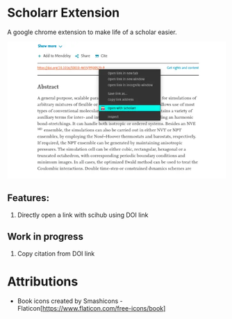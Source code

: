 # Scholarr Extension

A google chrome extension to make life of a scholar easier.

![Demo image](./assets/scholarr.webp)

## Features:

1. Directly open a link with scihub using DOI link

## Work in progress

1. Copy citation from DOI link

# Attributions

- Book icons created by Smashicons - Flaticon[https://www.flaticon.com/free-icons/book]

